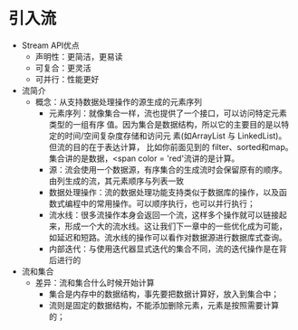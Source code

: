 引入流
=============
 * Stream API优点
    * 声明性：更简洁，更易读
    * 可复合：更灵活
    * 可并行：性能更好
 * 流简介
    * 概念：从支持数据处理操作的源生成的元素序列
        * 元素序列：就像集合一样，流也提供了一个接口，可以访问特定元素类型的一组有序 值。因为集合是数据结构，所以它的主要目的是以特定的时间/空间复杂度存储和访问元 素(如ArrayList 与 LinkedList)。但流的目的在于表达计算，
        比如你前面见到的 filter、sorted和map。集合讲的是数据，<span color = 'red'流讲的是计算</span>。
        * 源：流会使用一个数据源，有序集合的生成流时会保留原有的顺序。由列生成的流，其元素顺序与列表一致
        * 数据处理操作：流的数据处理功能支持类似于数据库的操作，以及函数式编程中的常用操作。可以顺序执行，也可以并行执行；
        * 流水线：很多流操作本身会返回一个流，这样多个操作就可以链接起来，形成一个大的流水线。这让我们下一章中的一些优化成为可能，如延迟和短路。流水线的操作可以看作对数据源进行数据库式查询。
        * 内部迭代：与使用迭代器显式迭代的集合不同，流的迭代操作是在背后进行的
 * 流和集合
    * 差异：流和集合什么时候开始计算
        * 集合是内存中的数据结构，事先要把数据计算好，放入到集合中；
        * 流则是固定的数据结构，不能添加删除元素，元素是按照需要计算的；